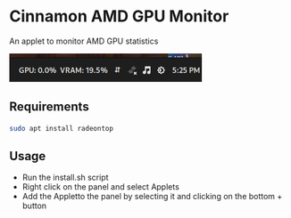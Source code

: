 # Cinnamon AMD GPU Monitor
An applet to monitor AMD GPU statistics

![Screenshot](screenshot.png)

## Requirements

```bash
sudo apt install radeontop
```

## Usage
- Run the install.sh script
- Right click on the panel and select Applets
- Add the Appletto the panel by selecting it and clicking on the bottom + button
